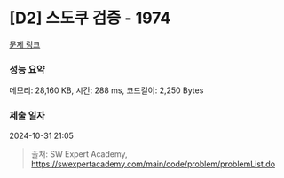 # [D2] 스도쿠 검증 - 1974 

[문제 링크](https://swexpertacademy.com/main/code/problem/problemDetail.do?contestProbId=AV5Psz16AYEDFAUq) 

### 성능 요약

메모리: 28,160 KB, 시간: 288 ms, 코드길이: 2,250 Bytes

### 제출 일자

2024-10-31 21:05



> 출처: SW Expert Academy, https://swexpertacademy.com/main/code/problem/problemList.do